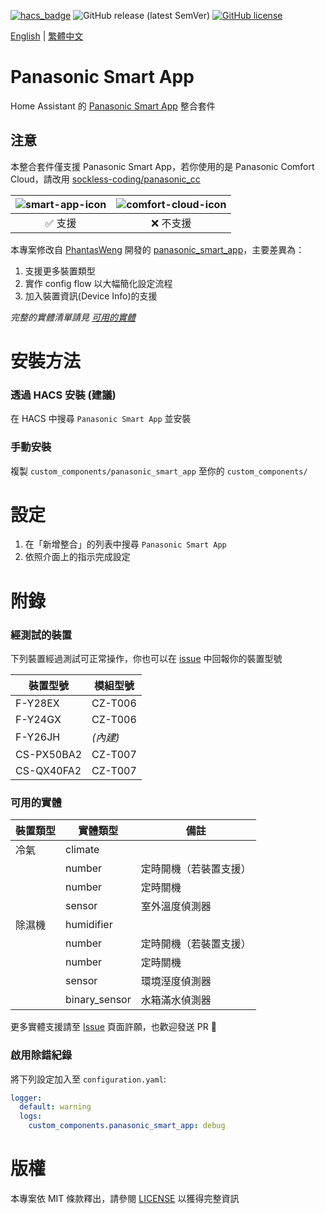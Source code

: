 [![hacs_badge](https://img.shields.io/badge/HACS-Default-orange.svg?style=for-the-badge)](https://github.com/custom-components/hacs)
![GitHub release (latest SemVer)](https://img.shields.io/github/v/release/osk2/panasonic_smart_app?style=for-the-badge)
[![GitHub license](https://img.shields.io/github/license/osk2/panasonic_smart_app?style=for-the-badge)](https://github.com/osk2/panasonic_smart_app/blob/master/LICENSE)

[English](README.md) | [繁體中文](README-zh.md)

# Panasonic Smart App

Home Assistant 的 [Panasonic Smart App](https://play.google.com/store/apps/details?id=com.panasonic.smart&hl=zh_TW&gl=US) 整合套件

## 注意

本整合套件僅支援 Panasonic Smart App，若你使用的是 Panasonic Comfort Cloud，請改用 [sockless-coding/panasonic_cc](https://github.com/sockless-coding/panasonic_cc)

| ![smart-app-icon](https://raw.githubusercontent.com/osk2/panasonic_smart_app/master/assets/smart-app-icon.png) | ![comfort-cloud-icon](https://raw.githubusercontent.com/osk2/panasonic_smart_app/master/assets/comfort-cloud-icon.png) |
| :------------------------------------------------------------------------------------------------------------: | :--------------------------------------------------------------------------------------------------------------------: |
|                                                    ✅ 支援                                                     |                                                       ❌ 不支援                                                        |

本專案修改自 [PhantasWeng](https://github.com/PhantasWeng/) 開發的 [panasonic_smart_app](https://github.com/PhantasWeng/panasonic_smart_app)，主要差異為：

1. 支援更多裝置類型
2. 實作 config flow 以大幅簡化設定流程
3. 加入裝置資訊(Device Info)的支援

_完整的實體清單請見 [可用的實體](#可用的實體)_

# 安裝方法

### 透過 HACS 安裝 (建議)

在 HACS 中搜尋 `Panasonic Smart App` 並安裝

### 手動安裝

複製 `custom_components/panasonic_smart_app` 至你的 `custom_components/`

# 設定

1. 在「新增整合」的列表中搜尋 `Panasonic Smart App`
2. 依照介面上的指示完成設定

# 附錄

### 經測試的裝置

下列裝置經過測試可正常操作，你也可以在 [issue](https://github.com/osk2/panasonic_smart_app/issues) 中回報你的裝置型號

| 裝置型號   | 模組型號 |
| ---------- | -------- |
| F-Y28EX    | CZ-T006  |
| F-Y24GX    | CZ-T006  |
| F-Y26JH    | _(內建)_ |
| CS-PX50BA2 | CZ-T007  |
| CS-QX40FA2 | CZ-T007  |

### 可用的實體

| 裝置類型 | 實體類型      | 備註                   |
| -------- | ------------- | ---------------------- |
| 冷氣     | climate       |                        |
|          | number        | 定時開機（若裝置支援） |
|          | number        | 定時關機               |
|          | sensor        | 室外溫度偵測器         |
| 除濕機   | humidifier    |                        |
|          | number        | 定時開機（若裝置支援） |
|          | number        | 定時關機               |
|          | sensor        | 環境溼度偵測器         |
|          | binary_sensor | 水箱滿水偵測器         |

更多實體支援請至 [Issue](https://github.com/osk2/panasonic_smart_app/issues) 頁面許願，也歡迎發送 PR 💪

### 啟用除錯紀錄

將下列設定加入至 `configuration.yaml`:

```yaml
logger:
  default: warning
  logs:
    custom_components.panasonic_smart_app: debug
```

# 版權

本專案依 MIT 條款釋出，請參閱 [LICENSE](LICENSE) 以獲得完整資訊
